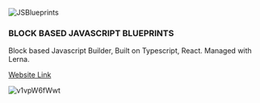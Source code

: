 ![JSBlueprints](https://user-images.githubusercontent.com/73013838/180638218-c5af675e-9fb8-4eb8-8d63-313737e2e8a8.png)

### BLOCK BASED JAVASCRIPT BLUEPRINTS

Block based Javascript Builder, Built on Typescript, React. 
Managed with Lerna.


[Website Link](https://fflow-kohl.vercel.app/)

![v1vpW6fWwt](https://user-images.githubusercontent.com/73013838/180638472-1d207273-11c6-4d23-9504-aea0d7c93cf9.gif)
